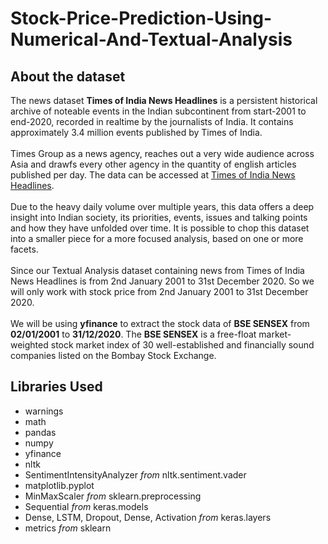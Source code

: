 # Stock-Price-Prediction-Using-Numerical-And-Textual-Analysis
<div id="about_dataset">
    <h2>About the dataset</h2>
    The news dataset <b>Times of India News Headlines</b> is a persistent historical archive of noteable events in the Indian subcontinent from start-2001 to end-2020, recorded in realtime by the journalists of India. It contains approximately 3.4 million events published by Times of India.
    <br>
    <br>
    Times Group as a news agency, reaches out a very wide audience across Asia and drawfs every other agency in the quantity of english articles published per day. The data can be accessed at <a href="https://dataverse.harvard.edu/dataset.xhtml?persistentId=doi:10.7910/DVN/DPQMQH">Times of India News Headlines</a>.
    <br>
    <br>
    Due to the heavy daily volume over multiple years, this data offers a deep insight into Indian society, its priorities, events, issues and talking points and how they have unfolded over time. It is possible to chop this dataset into a smaller piece for a more focused analysis, based on one or more facets.
    <br>
    <br>
    Since our Textual Analysis dataset containing news from Times of India News Headlines is from 2nd January 2001 to 31st December 2020. 
    So we will only work with stock price from 2nd January 2001 to 31st December 2020. 
    <br>
    <br>
    We will be using <b>yfinance</b> to extract the stock data of <b>BSE SENSEX</b> from <b>02/01/2001</b> to <b>31/12/2020</b>. The <b>BSE SENSEX</b> is a free-float market-weighted stock market index of 30 well-established and financially sound companies listed on the Bombay Stock Exchange.
</div>
 
<h2>Libraries Used</h2>
 <ul>
   <li>warnings</li>
   <li>math</li>
   <li>pandas</li>
   <li>numpy</li>
   <li>yfinance</li>
   <li>nltk</li>
   <li>SentimentIntensityAnalyzer <i>from</i> nltk.sentiment.vader</li>
   <li>matplotlib.pyplot</li>
   <li>MinMaxScaler <i>from</i> sklearn.preprocessing</li>
   <li>Sequential <i>from</i> keras.models</li>
   <li>Dense, LSTM, Dropout, Dense, Activation <i>from</i> keras.layers</li>
   <li>metrics <i>from</i> sklearn</li>
</ul>
